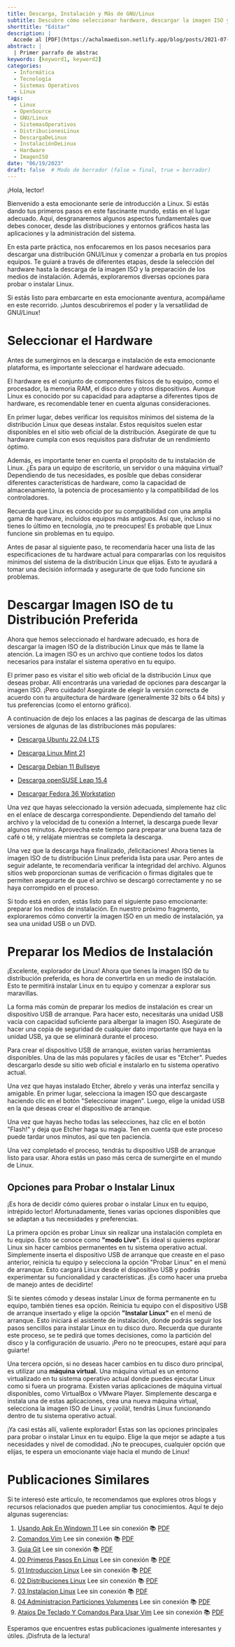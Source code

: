 ```yaml
---
title: Descarga, Instalación y Más de GNU/Linux
subtitle: Descubre cómo seleccionar hardware, descargar la imagen ISO y preparar los medios de instalación. Exploraremos opciones para probar o instalar Linux en tu equipo.
shorttitle: "Editar"
description: |
  Accede al [PDF](https://achalmaedison.netlify.app/blog/posts/2021-07-14-comandos-blogdown/index.pdf) completo aquí. Actualizar enlace
abstract: |
  | Primer parrafo de abstrac
keywords: [keyword1, keyword2]
categories:
  - Informática
  - Tecnología
  - Sistemas Operativos
  - Linux
tags:
  - Linux
  - OpenSource
  - GNU/Linux
  - SistemasOperativos
  - DistribucionesLinux
  - DescargaDeLinux
  - InstalaciónDeLinux
  - Hardware
  - ImagenISO
date: "06/19/2023"
draft: false  # Modo de borrador (false = final, true = borrador)
---
```






¡Hola, lector!

Bienvenido a esta emocionante serie de introducción a Linux. Si estás dando tus primeros pasos en este fascinante mundo, estás en el lugar adecuado. Aquí, desgranaremos algunos aspectos fundamentales que debes conocer, desde las distribuciones y entornos gráficos hasta las aplicaciones y la administración del sistema.

En esta parte práctica, nos enfocaremos en los pasos necesarios para descargar una distribución GNU/Linux y comenzar a probarla en tus propios equipos. Te guiaré a través de diferentes etapas, desde la selección del hardware hasta la descarga de la imagen ISO y la preparación de los medios de instalación. Además, exploraremos diversas opciones para probar o instalar Linux.

Si estás listo para embarcarte en esta emocionante aventura, acompáñame en este recorrido. ¡Juntos descubriremos el poder y la versatilidad de GNU/Linux!

# Seleccionar el Hardware

Antes de sumergirnos en la descarga e instalación de esta emocionante plataforma, es importante seleccionar el hardware adecuado.

El hardware es el conjunto de componentes físicos de tu equipo, como el procesador, la memoria RAM, el disco duro y otros dispositivos. Aunque Linux es conocido por su capacidad para adaptarse a diferentes tipos de hardware, es recomendable tener en cuenta algunas consideraciones.

En primer lugar, debes verificar los requisitos mínimos del sistema de la distribución Linux que deseas instalar. Estos requisitos suelen estar disponibles en el sitio web oficial de la distribución. Asegúrate de que tu hardware cumpla con esos requisitos para disfrutar de un rendimiento óptimo.

Además, es importante tener en cuenta el propósito de tu instalación de Linux. ¿Es para un equipo de escritorio, un servidor o una máquina virtual? Dependiendo de tus necesidades, es posible que debas considerar diferentes características de hardware, como la capacidad de almacenamiento, la potencia de procesamiento y la compatibilidad de los controladores.

Recuerda que Linux es conocido por su compatibilidad con una amplia gama de hardware, incluidos equipos más antiguos. Así que, incluso si no tienes lo último en tecnología, ¡no te preocupes! Es probable que Linux funcione sin problemas en tu equipo.

Antes de pasar al siguiente paso, te recomendaría hacer una lista de las especificaciones de tu hardware actual para compararlas con los requisitos mínimos del sistema de la distribución Linux que elijas. Esto te ayudará a tomar una decisión informada y asegurarte de que todo funcione sin problemas.

# Descargar Imagen ISO de tu Distribución Preferida

Ahora que hemos seleccionado el hardware adecuado, es hora de descargar la imagen ISO de la distribución Linux que más te llame la atención. La imagen ISO es un archivo que contiene todos los datos necesarios para instalar el sistema operativo en tu equipo.

El primer paso es visitar el sitio web oficial de la distribución Linux que deseas probar. Allí encontrarás una variedad de opciones para descargar la imagen ISO. ¡Pero cuidado! Asegúrate de elegir la versión correcta de acuerdo con tu arquitectura de hardware (generalmente 32 bits o 64 bits) y tus preferencias (como el entorno gráfico).

A continuación de dejo los enlaces a las paginas de descarga de las ultimas versiones de algunas de las distribuciones más populares:

-   [Descarga Ubuntu 22.04 LTS](https://ubuntu.com/download/desktop)

-   [Descarga Linux Mint 21](https://www.linuxmint.com/download.php)

-   [Descarga Debian 11 Bullseye](https://www.debian.org/download)

-   [Descarga openSUSE Leap 15.4](https://get.opensuse.org/leap/15.4/)

-   [Descargar Fedora 36 Workstation](https://getfedora.org/es/workstation/download/)

Una vez que hayas seleccionado la versión adecuada, simplemente haz clic en el enlace de descarga correspondiente. Dependiendo del tamaño del archivo y la velocidad de tu conexión a Internet, la descarga puede llevar algunos minutos. Aprovecha este tiempo para preparar una buena taza de café o té, y relájate mientras se completa la descarga.

Una vez que la descarga haya finalizado, ¡felicitaciones! Ahora tienes la imagen ISO de tu distribución Linux preferida lista para usar. Pero antes de seguir adelante, te recomendaría verificar la integridad del archivo. Algunos sitios web proporcionan sumas de verificación o firmas digitales que te permiten asegurarte de que el archivo se descargó correctamente y no se haya corrompido en el proceso.

Si todo está en orden, estás listo para el siguiente paso emocionante: preparar los medios de instalación. En nuestro próximo fragmento, exploraremos cómo convertir la imagen ISO en un medio de instalación, ya sea una unidad USB o un DVD.

# Preparar los Medios de Instalación

¡Excelente, explorador de Linux! Ahora que tienes la imagen ISO de tu distribución preferida, es hora de convertirla en un medio de instalación. Esto te permitirá instalar Linux en tu equipo y comenzar a explorar sus maravillas.

La forma más común de preparar los medios de instalación es crear un dispositivo USB de arranque. Para hacer esto, necesitarás una unidad USB vacía con capacidad suficiente para albergar la imagen ISO. Asegúrate de hacer una copia de seguridad de cualquier dato importante que haya en la unidad USB, ya que se eliminará durante el proceso.

Para crear el dispositivo USB de arranque, existen varias herramientas disponibles. Una de las más populares y fáciles de usar es "Etcher". Puedes descargarlo desde su sitio web oficial e instalarlo en tu sistema operativo actual.

Una vez que hayas instalado Etcher, ábrelo y verás una interfaz sencilla y amigable. En primer lugar, selecciona la imagen ISO que descargaste haciendo clic en el botón "Seleccionar imagen". Luego, elige la unidad USB en la que deseas crear el dispositivo de arranque.

Una vez que hayas hecho todas las selecciones, haz clic en el botón "Flash!" y deja que Etcher haga su magia. Ten en cuenta que este proceso puede tardar unos minutos, así que ten paciencia.

Una vez completado el proceso, tendrás tu dispositivo USB de arranque listo para usar. Ahora estás un paso más cerca de sumergirte en el mundo de Linux.

## Opciones para Probar o Instalar Linux

¡Es hora de decidir cómo quieres probar o instalar Linux en tu equipo, intrépido lector! Afortunadamente, tienes varias opciones disponibles que se adaptan a tus necesidades y preferencias.

La primera opción es probar Linux sin realizar una instalación completa en tu equipo. Esto se conoce como **"modo Live".** Es ideal si quieres explorar Linux sin hacer cambios permanentes en tu sistema operativo actual. Simplemente inserta el dispositivo USB de arranque que creaste en el paso anterior, reinicia tu equipo y selecciona la opción "Probar Linux" en el menú de arranque. Esto cargará Linux desde el dispositivo USB y podrás experimentar su funcionalidad y características. ¡Es como hacer una prueba de manejo antes de decidirte!

Si te sientes cómodo y deseas instalar Linux de forma permanente en tu equipo, también tienes esa opción. Reinicia tu equipo con el dispositivo USB de arranque insertado y elige la opción **"Instalar Linux"** en el menú de arranque. Esto iniciará el asistente de instalación, donde podrás seguir los pasos sencillos para instalar Linux en tu disco duro. Recuerda que durante este proceso, se te pedirá que tomes decisiones, como la partición del disco y la configuración de usuario. ¡Pero no te preocupes, estaré aquí para guiarte!

Una tercera opción, si no deseas hacer cambios en tu disco duro principal, es utilizar una **máquina virtual.** Una máquina virtual es un entorno virtualizado en tu sistema operativo actual donde puedes ejecutar Linux como si fuera un programa. Existen varias aplicaciones de máquina virtual disponibles, como VirtualBox o VMware Player. Simplemente descarga e instala una de estas aplicaciones, crea una nueva máquina virtual, selecciona la imagen ISO de Linux y ¡voilà!, tendrás Linux funcionando dentro de tu sistema operativo actual.

¡Ya casi estás allí, valiente explorador! Estas son las opciones principales para probar o instalar Linux en tu equipo. Elige la que mejor se adapte a tus necesidades y nivel de comodidad. ¡No te preocupes, cualquier opción que elijas, te espera un emocionante viaje hacia el mundo de Linux!


# Publicaciones Similares

Si te interesó este artículo, te recomendamos que explores otros blogs y recursos relacionados que pueden ampliar tus conocimientos. Aquí te dejo algunas sugerencias:


1. [Usando Apk En Windown 11](https://achalmaedison.netlify.app/tecnologia-seguridad/operating-system/2021-10-21-usando-apk-en-windown-11) Lee sin conexión 📚 [PDF](https://achalmaedison.netlify.app/tecnologia-seguridad/operating-system/2021-10-21-usando-apk-en-windown-11/index.pdf)
2. [Comandos Vim](https://achalmaedison.netlify.app/tecnologia-seguridad/operating-system/2022-09-27-comandos-vim) Lee sin conexión 📚 [PDF](https://achalmaedison.netlify.app/tecnologia-seguridad/operating-system/2022-09-27-comandos-vim/index.pdf)
3. [Guia Git](https://achalmaedison.netlify.app/tecnologia-seguridad/operating-system/2023-02-16-guia-git) Lee sin conexión 📚 [PDF](https://achalmaedison.netlify.app/tecnologia-seguridad/operating-system/2023-02-16-guia-git/index.pdf)
4. [00 Primeros Pasos En Linux](https://achalmaedison.netlify.app/tecnologia-seguridad/operating-system/2023-05-02-00-primeros-pasos-en-linux) Lee sin conexión 📚 [PDF](https://achalmaedison.netlify.app/tecnologia-seguridad/operating-system/2023-05-02-00-primeros-pasos-en-linux/index.pdf)
5. [01 Introduccion Linux](https://achalmaedison.netlify.app/tecnologia-seguridad/operating-system/2023-06-17-01-introduccion-linux) Lee sin conexión 📚 [PDF](https://achalmaedison.netlify.app/tecnologia-seguridad/operating-system/2023-06-17-01-introduccion-linux/index.pdf)
6. [02 Distribuciones Linux](https://achalmaedison.netlify.app/tecnologia-seguridad/operating-system/2023-06-18-02-distribuciones-linux) Lee sin conexión 📚 [PDF](https://achalmaedison.netlify.app/tecnologia-seguridad/operating-system/2023-06-18-02-distribuciones-linux/index.pdf)
7. [03 Instalacion Linux](https://achalmaedison.netlify.app/tecnologia-seguridad/operating-system/2023-06-19-03-instalacion-linux) Lee sin conexión 📚 [PDF](https://achalmaedison.netlify.app/tecnologia-seguridad/operating-system/2023-06-19-03-instalacion-linux/index.pdf)
8. [04 Administracion Particiones Volumenes](https://achalmaedison.netlify.app/tecnologia-seguridad/operating-system/2023-06-20-04-administracion-particiones-volumenes) Lee sin conexión 📚 [PDF](https://achalmaedison.netlify.app/tecnologia-seguridad/operating-system/2023-06-20-04-administracion-particiones-volumenes/index.pdf)
9. [Atajos De Teclado Y Comandos Para Usar Vim](https://achalmaedison.netlify.app/tecnologia-seguridad/operating-system/2023-07-01-atajos-de-teclado-y-comandos-para-usar-vim) Lee sin conexión 📚 [PDF](https://achalmaedison.netlify.app/tecnologia-seguridad/operating-system/2023-07-01-atajos-de-teclado-y-comandos-para-usar-vim/index.pdf)


Esperamos que encuentres estas publicaciones igualmente interesantes y útiles. ¡Disfruta de la lectura!

